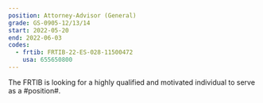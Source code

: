 ```yaml
---
position: Attorney-Advisor (General)
grade: GS-0905-12/13/14
start: 2022-05-20
end: 2022-06-03
codes:
  - frtib: FRTIB-22-ES-028-11500472
    usa: 655650800
---
```


The FRTIB is looking for a highly qualified and motivated individual to serve as a #position#.
